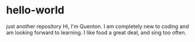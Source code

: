 # hello-world
just another repository
Hi, I'm Quenton. I am completely new to coding and am looking forward to learning.
I like food a great deal, and sing too often.

